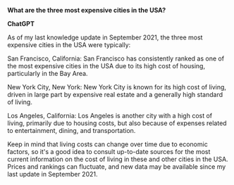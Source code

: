 **What are the three most expensive cities in the USA?**

**ChatGPT**

As of my last knowledge update in September 2021, the three most expensive cities in the USA were typically:

San Francisco, California: San Francisco has consistently ranked as one of the most expensive cities in the USA due to its high cost of housing, particularly in the Bay Area.

New York City, New York: New York City is known for its high cost of living, driven in large part by expensive real estate and a generally high standard of living.

Los Angeles, California: Los Angeles is another city with a high cost of living, primarily due to housing costs, but also because of expenses related to entertainment, dining, and transportation.

Keep in mind that living costs can change over time due to economic factors, so it's a good idea to consult up-to-date sources for the most current information on the cost of living in these and other cities in the USA. Prices and rankings can fluctuate, and new data may be available since my last update in September 2021.
